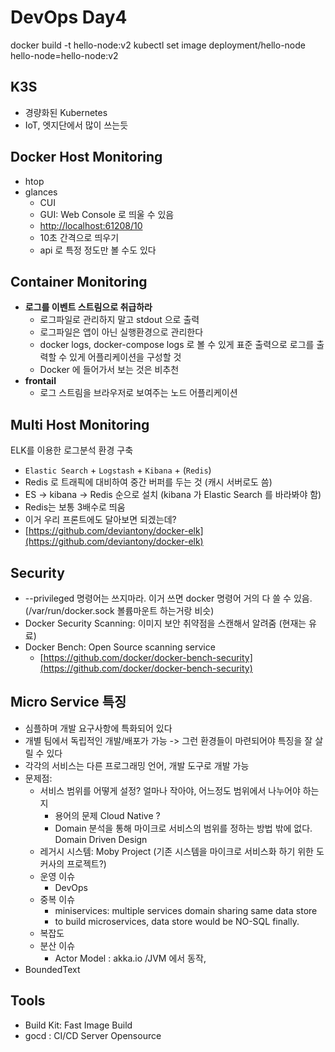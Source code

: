 # DevOps Day4

docker build -t hello-node:v2
kubectl set image deployment/hello-node hello-node=hello-node:v2

## K3S
* 경량화된 Kubernetes
* IoT, 엣지단에서 많이 쓰는듯

## Docker Host Monitoring
- htop
- glances
	- CUI
	- GUI: Web Console 로 띄울 수 있음
	- [http://localhost:61208/10](http://localhost:61208/10)
	- 10초 간격으로 띄우기
	- api 로 특정 정도만 볼 수도 있다


## Container Monitoring
- **로그를 이벤트 스트림으로 취급하라**
	- 로그파일로 관리하지 말고 stdout 으로 출력
	- 로그파일은 앱이 아닌 실행환경으로 관리한다
	- docker logs, docker-compose logs 로 볼 수 있게 표준 출력으로 로그를 출력할 수 있게 어플리케이션을 구성할 것
	- Docker 에 들어가서 보는 것은 비추천
- **frontail**
	- 로그 스트림을 브라우저로 보여주는 노드 어플리케이션

## Multi Host Monitoring
ELK를 이용한 로그분석 환경 구축  
* `Elastic Search` + `Logstash` + `Kibana` + (`Redis`)
* Redis 로 트래픽에 대비하여 중간 버퍼를 두는 것 (캐시 서버로도 씀)
* ES -> kibana -> Redis 순으로 설치 (kibana 가 Elastic Search 를 바라봐야 함)
* Redis는 보통 3배수로 띄움
* 이거 우리 프론트에도 달아보면 되겠는데?
* [https://github.com/deviantony/docker-elk](https://github.com/deviantony/docker-elk)

## Security
* --privileged 명령어는 쓰지마라. 이거 쓰면 docker 명령어 거의 다 쓸 수 있음. (/var/run/docker.sock 볼륨마운트 하는거랑 비슷)
* Docker Security Scanning: 이미지 보안 취약점을 스캔해서 알려줌 (현재는 유료)
* Docker Bench: Open Source scanning service
	* [https://github.com/docker/docker-bench-security](https://github.com/docker/docker-bench-security)

## Micro Service 특징
* 심플하며 개발 요구사항에 특화되어 있다
* 개별 팀에서 독립적인 개발/배포가 가능 -> 그런 환경들이 마련되어야 특징을 잘 살릴 수 있다
* 각각의 서비스는 다른 프로그래밍 언어, 개발 도구로 개발 가능
* 문제점:
	* 서비스 범위를 어떻게 설정? 얼마나 작아야, 어느정도 범위에서 나누어야 하는지
		* 용어의 문제 Cloud Native ? 
		* Domain 분석을 통해 마이크로 서비스의 범위를 정하는 방법 밖에 없다. Domain Driven Design
	* 레거시 시스템: Moby Project (기존 시스템을 마이크로 서비스화 하기 위한 도커사의 프로젝트?)
	* 운영 이슈
		* DevOps
	* 중복 이슈
		* miniservices: multiple services domain sharing same data store
		* to build microservices, data store would be NO-SQL finally.
	* 복잡도
	* 분산 이슈
		* Actor Model : akka.io /JVM 에서 동작, 
* BoundedText

## Tools
* Build Kit: Fast Image Build
* gocd : CI/CD Server Opensource
<!--stackedit_data:
eyJoaXN0b3J5IjpbNDk1ODA2NjM3LDcwMjcwNzA4OSwxOTE1Mz
g1MjIzLC00ODM1MTA4NzEsMjEzODg4NjI5NywxNzk1MTk4Njg1
LC04NjgxMjQ1NiwtOTA1OTU4MzQzLDE3MjY0NjAwMzYsMjA5Mz
QxNDcxNiwtOTg0NTg0MDY2LDIxMDI2Njc1ODMsLTE5NTQxMzM1
MjAsMTkyNTMyNjg2MCwtMTU1NDY3NDcwLC03NTE0NjczMDFdfQ
==
-->